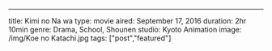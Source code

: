 --- 
title: Kimi no Na wa
type: movie
aired: September 17, 2016
duration: 2hr 10min
genre: Drama, School, Shounen
studio: Kyoto Animation
image: /img/Koe no Katachi.jpg
tags: ["post","featured"]
